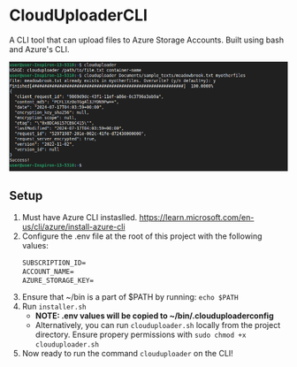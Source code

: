 # CloudUploaderCLI

A CLI tool that can upload files to Azure Storage Accounts. Built using bash and Azure's CLI. 

![Demo screenshot](./assets/demo.png)

## Setup

1. Must have Azure CLI instaslled. https://learn.microsoft.com/en-us/cli/azure/install-azure-cli
2. Configure the .env file at the root of this project with the following values: 
    ```
    SUBSCRIPTION_ID= 
    ACCOUNT_NAME=
    AZURE_STORAGE_KEY=
    ```
3. Ensure that ~/bin is a part of $PATH by running: `echo $PATH`
4. Run `installer.sh` 
    - **NOTE: .env values will be copied to ~/bin/.clouduploaderconfig**
    - Alternatively, you can run `clouduploader.sh` locally from the project directory. Ensure propery permissions with `sudo chmod +x clouduploader.sh`
5. Now ready to run the command `clouduploader` on the CLI!